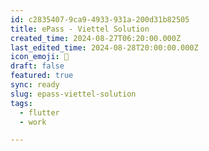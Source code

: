 ```yaml
---
id: c2835407-9ca9-4933-931a-200d31b82505
title: ePass - Viettel Solution
created_time: 2024-08-27T06:20:00.000Z
last_edited_time: 2024-08-28T20:00:00.000Z
icon_emoji: 💼
draft: false
featured: true
sync: ready
slug: epass-viettel-solution
tags:
  - flutter
  - work

---
```

